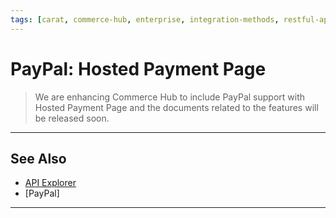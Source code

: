 ```yaml
---
tags: [carat, commerce-hub, enterprise, integration-methods, restful-api, in-app, online, paypal, wallet, mobile]
---
```




# PayPal: Hosted Payment Page


<!-- theme: danger -->
> We are enhancing Commerce Hub to include PayPal support with Hosted Payment Page and the documents related to the features will be released soon.



---

## See Also
- [API Explorer](../api/?type=post&path=/payments/v1/charges)
- [PayPal]

---
